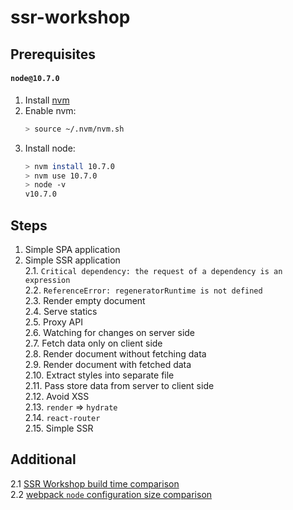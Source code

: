 # ssr-workshop

## Prerequisites

#### `node@10.7.0`

1. Install [nvm](https://github.com/creationix/nvm#install-script)
2. Enable nvm:
    ```bash
    > source ~/.nvm/nvm.sh
    ```
3. Install node:
    ```bash
    > nvm install 10.7.0
    > nvm use 10.7.0
    > node -v
    v10.7.0
    ```

## Steps

1. Simple SPA application   
2. Simple SSR application  
2.1. `Critical dependency: the request of a dependency is an expression`  
2.2. `ReferenceError: regeneratorRuntime is not defined`  
2.3. Render empty document  
2.4. Serve statics  
2.5. Proxy API  
2.6. Watching for changes on server side  
2.7. Fetch data only on client side  
2.8. Render document without fetching data  
2.9. Render document with fetched data  
2.10. Extract styles into separate file  
2.11. Pass store data from server to client side  
2.12. Avoid XSS  
2.13. `render` ⇒ `hydrate`  
2.14. `react-router`  
2.15. Simple SSR

## Additional
2.1 [SSR Workshop build time comparison](https://gist.github.com/jakwuh/6638344023ea17a1863a899dacdf686c)  
2.2 [webpack `node` configuration size comparison](https://gist.github.com/jakwuh/cb157f8dd5739006737e897e28b29707) 
